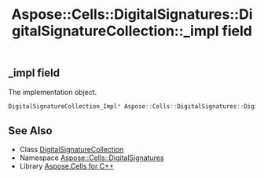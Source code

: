 ﻿---
title: Aspose::Cells::DigitalSignatures::DigitalSignatureCollection::_impl field
linktitle: _impl
second_title: Aspose.Cells for C++ API Reference
description: 'Aspose::Cells::DigitalSignatures::DigitalSignatureCollection::_impl field. The implementation object in C++.'
type: docs
weight: 800
url: /cpp/aspose.cells.digitalsignatures/digitalsignaturecollection/_impl/
---
## _impl field


The implementation object.

```cpp
DigitalSignatureCollection_Impl* Aspose::Cells::DigitalSignatures::DigitalSignatureCollection::_impl
```

## See Also

* Class [DigitalSignatureCollection](../)
* Namespace [Aspose::Cells::DigitalSignatures](../../)
* Library [Aspose.Cells for C++](../../../)
